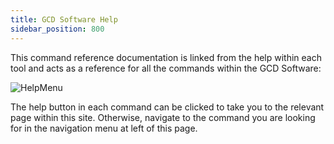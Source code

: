 ```yaml
---
title: GCD Software Help
sidebar_position: 800
---
```


This command reference documentation is linked from the help within each tool and acts as a reference for all the commands within the GCD Software:

![HelpMenu](/img/CommandRefs/04_Help/addin-help-menu.png)

The help button in each command can be clicked to take you to the relevant page within this site. Otherwise, navigate to the command you are looking for in the navigation menu at left of this page.
